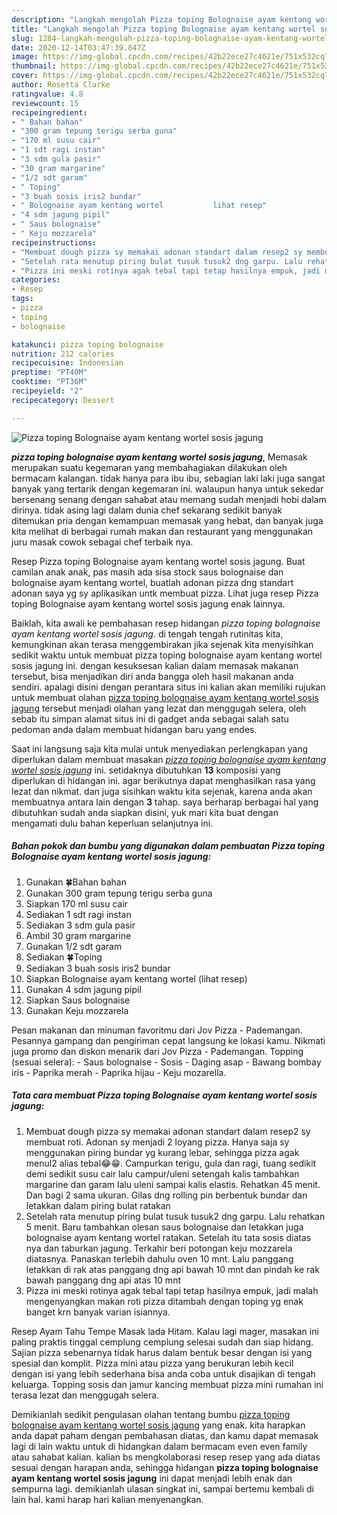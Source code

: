 ```yaml
---
description: "Langkah mengolah Pizza toping Bolognaise ayam kentang wortel sosis jagung yang Sempurna"
title: "Langkah mengolah Pizza toping Bolognaise ayam kentang wortel sosis jagung yang Sempurna"
slug: 1284-langkah-mengolah-pizza-toping-bolognaise-ayam-kentang-wortel-sosis-jagung-yang-sempurna
date: 2020-12-14T03:47:39.847Z
image: https://img-global.cpcdn.com/recipes/42b22ece27c4621e/751x532cq70/pizza-toping-bolognaise-ayam-kentang-wortel-sosis-jagung-foto-resep-utama.jpg
thumbnail: https://img-global.cpcdn.com/recipes/42b22ece27c4621e/751x532cq70/pizza-toping-bolognaise-ayam-kentang-wortel-sosis-jagung-foto-resep-utama.jpg
cover: https://img-global.cpcdn.com/recipes/42b22ece27c4621e/751x532cq70/pizza-toping-bolognaise-ayam-kentang-wortel-sosis-jagung-foto-resep-utama.jpg
author: Rosetta Clarke
ratingvalue: 4.8
reviewcount: 15
recipeingredient:
- " Bahan bahan"
- "300 gram tepung terigu serba guna"
- "170 ml susu cair"
- "1 sdt ragi instan"
- "3 sdm gula pasir"
- "30 gram margarine"
- "1/2 sdt garam"
- " Toping"
- "3 buah sosis iris2 bundar"
- " Bolognaise ayam kentang wortel           lihat resep"
- "4 sdm jagung pipil"
- " Saus bolognaise"
- " Keju mozzarela"
recipeinstructions:
- "Membuat dough pizza sy memakai adonan standart dalam resep2 sy membuat roti. Adonan sy menjadi 2 loyang pizza. Hanya saja sy menggunakan piring bundar yg kurang lebar, sehingga pizza agak menul2 alias tebal😂😁. Campurkan terigu, gula dan ragi, tuang sedikit demi sedikit susu cair lalu campur/uleni setengah kalis tambahkan margarine dan garam lalu uleni sampai kalis elastis. Rehatkan 45 menit. Dan bagi 2 sama ukuran. Gilas dng rolling pin berbentuk bundar dan letakkan dalam piring bulat ratakan"
- "Setelah rata menutup piring bulat tusuk tusuk2 dng garpu. Lalu rehatkan 5 menit. Baru tambahkan olesan saus bolognaise dan letakkan juga bolognaise ayam kentang wortel ratakan. Setelah itu tata sosis diatas nya dan taburkan jagung. Terkahir beri potongan keju mozzarela diatasnya. Panaskan terlebih dahulu oven 10 mnt. Lalu panggang letakkan di rak atas panggang dng api bawah 10 mnt dan pindah ke rak bawah panggang dng api atas 10 mnt"
- "Pizza ini meski rotinya agak tebal tapi tetap hasilnya empuk, jadi malah mengenyangkan makan roti pizza ditambah dengan toping yg enak banget krn banyak varian isiannya."
categories:
- Resep
tags:
- pizza
- toping
- bolognaise

katakunci: pizza toping bolognaise 
nutrition: 212 calories
recipecuisine: Indonesian
preptime: "PT40M"
cooktime: "PT36M"
recipeyield: "2"
recipecategory: Dessert

---
```



![Pizza toping Bolognaise ayam kentang wortel sosis jagung](https://img-global.cpcdn.com/recipes/42b22ece27c4621e/751x532cq70/pizza-toping-bolognaise-ayam-kentang-wortel-sosis-jagung-foto-resep-utama.jpg)

<b><i>pizza toping bolognaise ayam kentang wortel sosis jagung</i></b>, Memasak merupakan suatu kegemaran yang membahagiakan dilakukan oleh bermacam kalangan. tidak hanya para ibu ibu, sebagian laki laki juga sangat banyak yang tertarik dengan kegemaran ini. walaupun hanya untuk sekedar bersenang senang dengan sahabat atau memang sudah menjadi hobi dalam dirinya. tidak asing lagi dalam dunia chef sekarang sedikit banyak ditemukan pria dengan kemampuan memasak yang hebat, dan banyak juga kita melihat di berbagai rumah makan dan restaurant yang menggunakan juru masak cowok sebagai chef terbaik nya.

Resep Pizza toping Bolognaise ayam kentang wortel sosis jagung. Buat camilan anak anak, pas masih ada sisa stock saus bolognaise dan bolognaise ayam kentang wortel, buatlah adonan pizza dng standart adonan saya yg sy aplikasikan untk membuat pizza. Lihat juga resep Pizza toping Bolognaise ayam kentang wortel sosis jagung enak lainnya.

Baiklah, kita awali ke pembahasan resep hidangan <i>pizza toping bolognaise ayam kentang wortel sosis jagung</i>. di tengah tengah rutinitas kita, kemungkinan akan terasa menggembirakan jika sejenak kita menyisihkan sedikit waktu untuk membuat pizza toping bolognaise ayam kentang wortel sosis jagung ini. dengan kesuksesan kalian dalam memasak makanan tersebut, bisa menjadikan diri anda bangga oleh hasil makanan anda sendiri. apalagi disini dengan perantara situs ini kalian akan memiliki rujukan untuk membuat olahan <u>pizza toping bolognaise ayam kentang wortel sosis jagung</u> tersebut menjadi olahan yang lezat dan menggugah selera, oleh sebab itu simpan alamat situs ini di gadget anda sebagai salah satu pedoman anda dalam membuat hidangan baru yang endes.


Saat ini langsung saja kita mulai untuk menyediakan perlengkapan yang diperlukan dalam membuat masakan <u><i>pizza toping bolognaise ayam kentang wortel sosis jagung</i></u> ini. setidaknya dibutuhkan <b>13</b> komposisi yang diperlukan di hidangan ini. agar berikutnya dapat menghasilkan rasa yang lezat dan nikmat. dan juga sisihkan waktu kita sejenak, karena anda akan membuatnya antara lain dengan <b>3</b> tahap. saya berharap berbagai hal yang dibutuhkan sudah anda siapkan disini, yuk mari kita buat dengan mengamati dulu bahan keperluan selanjutnya ini.

<!--inarticleads1-->

##### Bahan pokok dan bumbu yang digunakan dalam pembuatan Pizza toping Bolognaise ayam kentang wortel sosis jagung:

1. Gunakan  🍀Bahan bahan
1. Gunakan 300 gram tepung terigu serba guna
1. Siapkan 170 ml susu cair
1. Sediakan 1 sdt ragi instan
1. Sediakan 3 sdm gula pasir
1. Ambil 30 gram margarine
1. Gunakan 1/2 sdt garam
1. Sediakan  🍀Toping
1. Sediakan 3 buah sosis iris2 bundar
1. Siapkan  Bolognaise ayam kentang wortel           (lihat resep)
1. Gunakan 4 sdm jagung pipil
1. Siapkan  Saus bolognaise
1. Gunakan  Keju mozzarela


Pesan makanan dan minuman favoritmu dari Jov Pizza - Pademangan. Pesannya gampang dan pengiriman cepat langsung ke lokasi kamu. Nikmati juga promo dan diskon menarik dari Jov Pizza - Pademangan. Topping (sesuai selera): - Saus bolognaise - Sosis - Daging asap - Bawang bombay iris - Paprika merah - Paprika hijau - Keju mozarella. 

<!--inarticleads2-->

##### Tata cara membuat Pizza toping Bolognaise ayam kentang wortel sosis jagung:

1. Membuat dough pizza sy memakai adonan standart dalam resep2 sy membuat roti. Adonan sy menjadi 2 loyang pizza. Hanya saja sy menggunakan piring bundar yg kurang lebar, sehingga pizza agak menul2 alias tebal😂😁. Campurkan terigu, gula dan ragi, tuang sedikit demi sedikit susu cair lalu campur/uleni setengah kalis tambahkan margarine dan garam lalu uleni sampai kalis elastis. Rehatkan 45 menit. Dan bagi 2 sama ukuran. Gilas dng rolling pin berbentuk bundar dan letakkan dalam piring bulat ratakan
1. Setelah rata menutup piring bulat tusuk tusuk2 dng garpu. Lalu rehatkan 5 menit. Baru tambahkan olesan saus bolognaise dan letakkan juga bolognaise ayam kentang wortel ratakan. Setelah itu tata sosis diatas nya dan taburkan jagung. Terkahir beri potongan keju mozzarela diatasnya. Panaskan terlebih dahulu oven 10 mnt. Lalu panggang letakkan di rak atas panggang dng api bawah 10 mnt dan pindah ke rak bawah panggang dng api atas 10 mnt
1. Pizza ini meski rotinya agak tebal tapi tetap hasilnya empuk, jadi malah mengenyangkan makan roti pizza ditambah dengan toping yg enak banget krn banyak varian isiannya.


Resep Ayam Tahu Tempe Masak lada Hitam. Kalau lagi mager, masakan ini paling praktis tinggal cemplung cemplung selesai sudah dan siap hidang. Sajian pizza sebenarnya tidak harus dalam bentuk besar dengan isi yang spesial dan komplit. Pizza mini atau pizza yang berukuran lebih kecil dengan isi yang lebih sederhana bisa anda coba untuk disajikan di tengah keluarga. Topping sosis dan jamur kancing membuat pizza mini rumahan ini terasa lezat dan menggugah selera. 

Demikianlah sedikit pengulasan olahan tentang bumbu <u>pizza toping bolognaise ayam kentang wortel sosis jagung</u> yang enak. kita harapkan anda dapat paham dengan pembahasan diatas, dan kamu dapat memasak lagi di lain waktu untuk di hidangkan dalam bermacam even even family atau sahabat kalian. kalian bs mengkolaborasi resep resep yang ada diatas sesuai dengan harapan anda, sehingga hidangan <b>pizza toping bolognaise ayam kentang wortel sosis jagung</b> ini dapat menjadi lebih enak dan sempurna lagi. demikianlah ulasan singkat ini, sampai bertemu kembali di lain hal. kami harap hari kalian menyenangkan.
